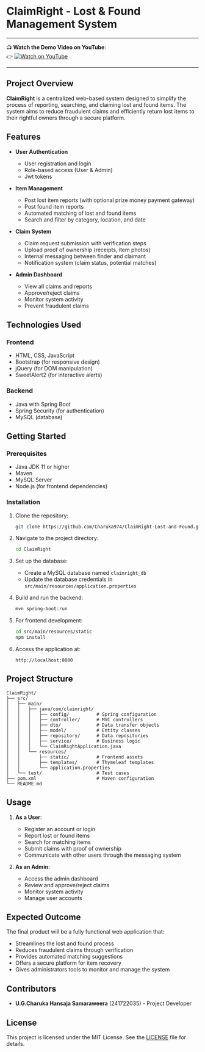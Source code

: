 # ClaimRight - Lost & Found Management System

---

📺 **Watch the Demo Video on YouTube**:  
👉 [![Watch on YouTube](https://img.shields.io/badge/▶️%20Watch%20Demo%20Video-red?style=for-the-badge&logo=youtube)](https://www.youtube.com/watch?v=YOUR_VIDEO_ID)

---

## Project Overview

**ClaimRight** is a centralized web-based system designed to simplify the process of reporting, searching, and claiming lost and found items. The system aims to reduce fraudulent claims and efficiently return lost items to their rightful owners through a secure platform.

## Features
- **User Authentication**
  - User registration and login
  - Role-based access (User & Admin)
  - Jwt tokens
  
- **Item Management**
  - Post lost item reports (with optional prize money payment gateway)
  - Post found item reports
  - Automated matching of lost and found items
  - Search and filter by category, location, and date

- **Claim System**
  - Claim request submission with verification steps
  - Upload proof of ownership (receipts, item photos)
  - Internal messaging between finder and claimant
  - Notification system (claim status, potential matches)

- **Admin Dashboard**
  - View all claims and reports
  - Approve/reject claims
  - Monitor system activity
  - Prevent fraudulent claims

## Technologies Used
### Frontend
- HTML, CSS, JavaScript
- Bootstrap (for responsive design)
- jQuery (for DOM manipulation)
- SweetAlert2 (for interactive alerts)

### Backend
- Java with Spring Boot
- Spring Security (for authentication)
- MySQL (database)

## Getting Started
### Prerequisites
- Java JDK 11 or higher
- Maven
- MySQL Server
- Node.js (for frontend dependencies)

### Installation
1. Clone the repository:
   ```bash
   git clone https://github.com/Charuka974/ClaimRight-Lost-and-Found.git
   ```

2. Navigate to the project directory:
   ```bash
   cd ClaimRight
   ```

3. Set up the database:
   - Create a MySQL database named `claimright_db`
   - Update the database credentials in `src/main/resources/application.properties`

4. Build and run the backend:
   ```bash
   mvn spring-boot:run
   ```

5. For frontend development:
   ```bash
   cd src/main/resources/static
   npm install
   ```

6. Access the application at:
   ```
   http://localhost:8080
   ```

## Project Structure
```
ClaimRight/
├── src/
│   ├── main/
│   │   ├── java/com/claimright/
│   │   │   ├── config/          # Spring configuration
│   │   │   ├── controller/      # MVC controllers
│   │   │   ├── dto/             # Data transfer objects
│   │   │   ├── model/           # Entity classes
│   │   │   ├── repository/      # Data repositories
│   │   │   ├── service/         # Business logic
│   │   │   └── ClaimRightApplication.java
│   │   └── resources/
│   │       ├── static/          # Frontend assets
│   │       ├── templates/       # Thymeleaf templates
│   │       └── application.properties
│   └── test/                    # Test cases
├── pom.xml                      # Maven configuration
└── README.md
```

## Usage
1. **As a User**:
   - Register an account or login
   - Report lost or found items
   - Search for matching items
   - Submit claims with proof of ownership
   - Communicate with other users through the messaging system

2. **As an Admin**:
   - Access the admin dashboard
   - Review and approve/reject claims
   - Monitor system activity
   - Manage user accounts

## Expected Outcome
The final product will be a fully functional web application that:
- Streamlines the lost and found process
- Reduces fraudulent claims through verification
- Provides automated matching suggestions
- Offers a secure platform for item recovery
- Gives administrators tools to monitor and manage the system

## Contributors
- **U.G.Charuka Hansaja Samaraweera** (241722035) - Project Developer

## License
This project is licensed under the MIT License. See the [LICENSE](LICENSE) file for details.